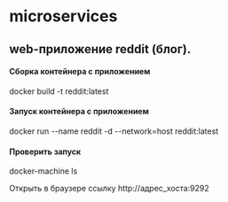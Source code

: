 # microservices

## web-приложение reddit (блог).

#### Сборка контейнера с приложением

docker build -t reddit:latest

#### Запуск контейнера с приложением

docker run --name reddit -d --network=host reddit:latest

#### Проверить запуск

docker-machine ls

Открыть в браузере ссылку http://адрес_хоста:9292
